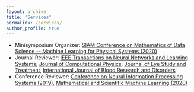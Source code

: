 ```yaml
---
layout: archive
title: "Services"
permalink: /services/
author_profile: true
---
```


- Minisymposium Organizer: [SIAM Conference on Mathematics of Data Science -- Machine Learning for Physical Systems (2020)](https://www.siam.org/conferences/cm/conference/mds20)
- Journal Reviewer: [IEEE Transactions on Neural Networks and Learning Systems](https://cis.ieee.org/publications/t-neural-networks-and-learning-systems), [Journal of Computational Physics](https://www.journals.elsevier.com/journal-of-computational-physics), [Journal of Eye Study and Treatment](https://ocimumpublishers.com/journal/eye-study-treatment), [International Journal of Blood Research and Disorders](https://www.clinmedjournals.org/International-Journal-of-Blood-Research-and-Disorders.php?jid=ijbrd)
- Conference Reviewer: [Conference on Neural Information Processing Systems (2019)](https://ml4physicalsciences.github.io/), [Mathematical and Scientific Machine Learning (2020)](http://www.smartchair.org/hp/MSML2020)
